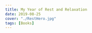 ```yaml
---
title: My Year of Rest and Relaxation
date: 2019-08-25
cover: "./RestHero.jpg"
tags: [Books]
---
```

